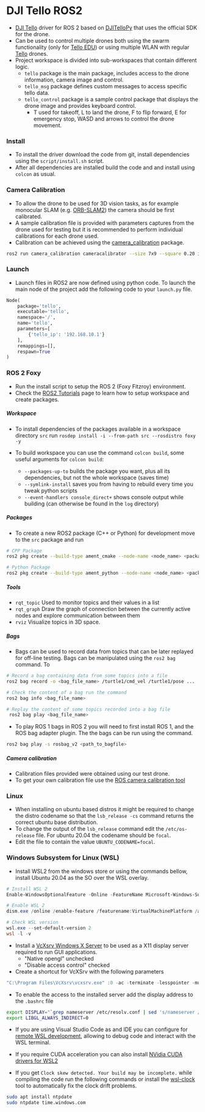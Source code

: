 # DJI Tello ROS2
- [DJI Tello](https://www.ryzerobotics.com/tello) driver for ROS 2 based on [DJITelloPy](https://github.com/damiafuentes/DJITelloPy) that uses the official SDK for the drone.
- Can be used to control multiple drones both using the swarm functionality (only for [Tello EDU](https://www.ryzerobotics.com/tello-edu)) or using multiple WLAN with regular [Tello](https://www.ryzerobotics.com/tello) drones.
- Project workspace is divided into sub-workspaces that contain different logic.
  - `tello` package is the main package, includes access to the drone information, camera image and  control.
  - `tello_msg` package defines custom messages to access specific tello data.
  - `tello_control` package is a sample control package that displays the drone image and provides keyboard control.
    - T used for takeoff, L to land the drone, F to flip forward, E for emergency stop, WASD and arrows to control the drone movement.



### Install

- To install the driver download the code from git, install dependencies using the `script/install.sh` script.
- After all dependencies are installed build the code and and install using `colcon` as usual.



### Camera Calibration

- To allow the drone to be used for 3D vision tasks, as for example monocular SLAM (e.g. [ORB-SLAM2](https://github.com/alsora/ORB_SLAM2)) the camera should be first calibrated.
- A sample calibration file is provided with parameters captures from the drone used for testing but it is recommended to perform individual calibrations for each drone used.
- Calibration can be achieved using the [camera_calibration](https://navigation.ros.org/tutorials/docs/camera_calibration.html) package.

```bash
ros2 run camera_calibration cameracalibrator --size 7x9 --square 0.20 image:=/image_raw camera:=/camera_info
```



### Launch

- Launch files in ROS2 are now defined using python code. To launch the main node of the project add the following code to your `launch.py` file.

```python
Node(
    package='tello',
    executable='tello',
    namespace='/',
    name='tello',
    parameters=[
        {'tello_ip': '192.168.10.1'}
    ],
    remappings=[],
    respawn=True
)
```



### ROS 2 Foxy

- Run the install script to setup the ROS 2 (Foxy Fitzroy) environment. 
- Check the [ROS2 Tutorials](https://index.ros.org/doc/ros2/Tutorials/) page to learn how to setup workspace and create packages.

##### Workspace

- To install dependencies of the packages available in a workspace directory `src` run `rosdep install -i --from-path src --rosdistro foxy -y`
- To build workspace you can use the command `colcon build`,  some useful arguments for `colcon build`:

  - `--packages-up-to` builds the package you want, plus all its dependencies, but not the whole workspace (saves time)
  - `--symlink-install` saves you from having to rebuild every time you tweak python scripts
  - `--event-handlers console_direct+` shows console output while building (can otherwise be found in the `log` directory)

##### Packages

- To create a new ROS2 package (C++ or Python) for development move to the `src` package and run

```bash
# CPP Package
ros2 pkg create --build-type ament_cmake --node-name <node_name> <package_name>

# Python Package
ros2 pkg create --build-type ament_python --node-name <node_name> <package_name>
```

##### Tools

- `rqt_topic` Used to monitor topics and their values in a list
- `rqt_graph` Draw the graph of connection between the currently active nodes and explore communication between them
- `rviz` Visualize topics in 3D space.

##### Bags

- Bags can be used to record data from topics that can be later replayed for off-line testing. Bags can be manipulated using the `ros2 bag` command. To 

```bash
# Record a bag containing data from some topics into a file
ros2 bag record -o <bag_file_name> /turtle1/cmd_vel /turtle1/pose ...

# Check the content of a bag run the command
ros2 bag info <bag_file_name>

# Replay the content of some topics recorded into a bag file
 ros2 bag play <bag_file_name>
```

- To play ROS 1 bags in ROS 2 you will need to first install ROS 1, and the ROS bag adapter plugin. The the bags can be run using the command.

```bash
ros2 bag play -s rosbag_v2 <path_to_bagfile>
```

##### Camera calibration

- Calibration files provided were obtained using our test drone.
- To get your own calibration file use the [ROS camera calibration tool]()



### Linux 

- When installing on ubuntu based distros it might be required to change the distro codename so that the `lsb_release -cs` command returns the correct ubuntu base distribution.
- To change the output of the `lsb_release` command edit the `/etc/os-release` file. For ubuntu 20.04 the codename should be `focal`.
- Edit the file to contain the value `UBUNTU_CODENAME=focal`.



### Windows Subsystem for Linux (WSL)

- Install WSL2 from the windows store or using the commands bellow, install Ubuntu 20.04 as the SO over the WSL overlay.

```powershell
# Install WSL 2
Enable-WindowsOptionalFeature -Online -FeatureName Microsoft-Windows-Subsystem-Linux

# Enable WSL 2
dism.exe /online /enable-feature /featurename:VirtualMachinePlatform /all /norestart

# Check WSL version
wsl.exe --set-default-version 2
wsl -l -v
```

- Install a [VcXsrv Windows X Server](https://sourceforge.net/projects/vcxsrv/) to be used as a X11 display server required to run GUI applications.
  - "Native opengl" unchecked
  - "Disable access control" checked
- Create a shortcut for VcXSrv with the following parameters

```powershell
"C:\Program Files\VcXsrv\vcxsrv.exe" :0 -ac -terminate -lesspointer -multiwindow -clipboard -wgl -dpi auto
```

- To enable the access to the installed server add the display address to the `.bashrc` file

```bash
export DISPLAY="`grep nameserver /etc/resolv.conf | sed 's/nameserver //'`:0"
export LIBGL_ALWAYS_INDIRECT=0
```

- If you are using Visual Studio Code as and IDE you can configure for [remote WSL development](https://code.visualstudio.com/docs/cpp/config-wsl), allowing to debug code and interact with the WSL terminal.
- If you require CUDA acceleration you can also install [NVidia CUDA drivers for WSL2](https://developer.nvidia.com/blog/announcing-cuda-on-windows-subsystem-for-linux-2/)

- If you get `Clock skew detected. Your build may be incomplete.` while compiling the code run the following commands or install the [wsl-clock](https://github.com/stuartleeks/wsl-clock) tool to automatically fix the clock drift problems.

```bash
sudo apt install ntpdate
sudo ntpdate time.windows.com
```

